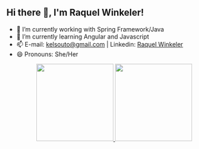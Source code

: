 <!--
**raquelsouto/raquelsouto** is a ✨ _special_ ✨ repository because its `README.md` (this file) appears on your GitHub profile.

Here are some ideas to get you started:

- 🔭 I’m currently working on ...
- 🌱 I’m currently learning ...
- 👯 I’m looking to collaborate on ...
- 🤔 I’m looking for help with ...
- 💬 Ask me about ...
- 📫 How to reach me: ...
- 😄 Pronouns: ...
- ⚡ Fun fact: ...
-->


## Hi there 👋, I'm Raquel Winkeler!

- 🔭 I’m currently working with Spring Framework/Java 
- 🌱 I’m currently learning Angular and Javascript
- 📫 E-mail: kelsouto@gmail.com | Linkedin: <a href="https://www.linkedin.com/in/raquel-winkeler/">Raquel Winkeler</a>
- 😄 Pronouns: She/Her

<div align="center">
  <a href="https://github.com/raquelsouto">
  <img height="180em" src="https://github-readme-stats.vercel.app/api?username=raquelsouto&show_icons=true&theme=dark&include_all_commits=true&count_private=true"/>
  <img height="180em" src="https://github-readme-stats.vercel.app/api/top-langs/?username=raquelsouto&layout=compact&langs_count=7&theme=dark"/>
</div>

